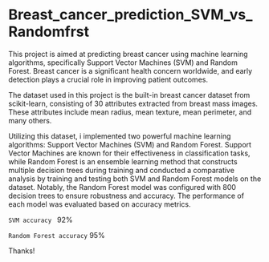 # Breast_cancer_prediction_SVM_vs_Randomfrst

This project is aimed at predicting breast cancer using machine learning algorithms, specifically Support Vector Machines (SVM) and Random Forest. Breast cancer is a significant health concern worldwide, and early detection plays a crucial role in improving patient outcomes.

The dataset used in this project is the built-in breast cancer dataset from scikit-learn, consisting of 30 attributes extracted from breast mass images. These attributes include mean radius, mean texture, mean perimeter, and many others.

Utilizing this dataset, i implemented two powerful machine learning algorithms: Support Vector Machines (SVM) and Random Forest. Support Vector Machines are known for their effectiveness in classification tasks, while Random Forest is an ensemble learning method that constructs multiple decision trees during training and conducted a comparative analysis by training and testing both SVM and Random Forest models on the dataset. Notably, the Random Forest model was configured with 800 decision trees to ensure robustness and accuracy. The performance of each model was evaluated based on accuracy metrics.

``SVM accuracy ``
92%

``Random Forest accuracy``
95%

Thanks!
